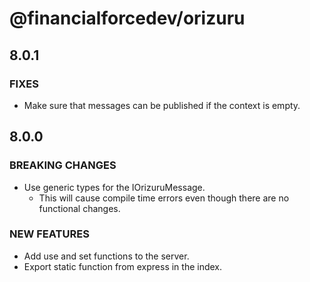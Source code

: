 # @financialforcedev/orizuru

## 8.0.1

### FIXES

- Make sure that messages can be published if the context is empty.

## 8.0.0

### BREAKING CHANGES
 
- Use generic types for the IOrizuruMessage.
	- This will cause compile time errors even though there are no functional changes.

### NEW FEATURES 

- Add use and set functions to the server.
- Export static function from express in the index.
